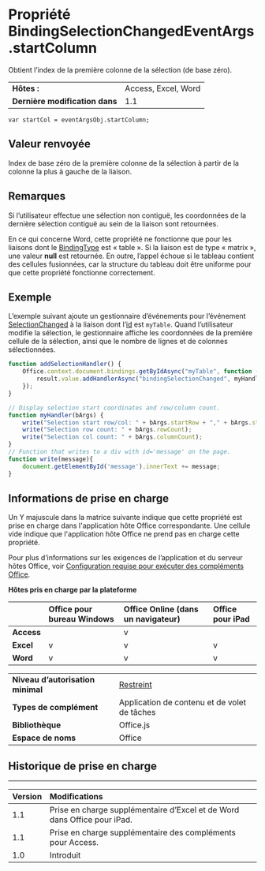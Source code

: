 
# <a name="bindingselectionchangedeventargs.startcolumn-property"></a>Propriété BindingSelectionChangedEventArgs.startColumn
Obtient l’index de la première colonne de la sélection (de base zéro).

|||
|:-----|:-----|
|**Hôtes :**|Access, Excel, Word|
|**Dernière modification dans**|1.1|

```
var startCol = eventArgsObj.startColumn;
```


## <a name="return-value"></a>Valeur renvoyée

Index de base zéro de la première colonne de la sélection à partir de la colonne la plus à gauche de la liaison.


## <a name="remarks"></a>Remarques

Si l’utilisateur effectue une sélection non contiguë, les coordonnées de la dernière sélection contiguë au sein de la liaison sont retournées. 

En ce qui concerne Word, cette propriété ne fonctionne que pour les liaisons dont le [BindingType](../../reference/shared/bindingtype-enumeration.md) est « table ». Si la liaison est de type « matrix », une valeur **null** est retournée. En outre, l’appel échoue si le tableau contient des cellules fusionnées, car la structure du tableau doit être uniforme pour que cette propriété fonctionne correctement.


## <a name="example"></a>Exemple

L’exemple suivant ajoute un gestionnaire d’événements pour l’événement [SelectionChanged](../../reference/shared/binding.bindingselectionchangedevent.md) à la liaison dont l’[id](../../reference/shared/binding.id.md) est `myTable`. Quand l’utilisateur modifie la sélection, le gestionnaire affiche les coordonnées de la première cellule de la sélection, ainsi que le nombre de lignes et de colonnes sélectionnées.


```js
function addSelectionHandler() {
    Office.context.document.bindings.getByIdAsync("myTable", function (result) {
        result.value.addHandlerAsync("bindingSelectionChanged", myHandler);
    });
}

// Display selection start coordinates and row/column count.
function myHandler(bArgs) {
    write("Selection start row/col: " + bArgs.startRow + "," + bArgs.startColumn);
    write("Selection row count: " + bArgs.rowCount);
    write("Selection col count: " + bArgs.columnCount);
}
// Function that writes to a div with id='message' on the page.
function write(message){
    document.getElementById('message').innerText += message; 
}
```


## <a name="support-details"></a>Informations de prise en charge


Un Y majuscule dans la matrice suivante indique que cette propriété est prise en charge dans l'application hôte Office correspondante. Une cellule vide indique que l'application hôte Office ne prend pas en charge cette propriété.

Pour plus d’informations sur les exigences de l’application et du serveur hôtes Office, voir [Configuration requise pour exécuter des compléments Office](../../docs/overview/requirements-for-running-office-add-ins.md).


**Hôtes pris en charge par la plateforme**


||**Office pour bureau Windows**|**Office Online (dans un navigateur)**|**Office pour iPad**|
|:-----|:-----|:-----|:-----|
|**Access**||v||
|**Excel**|v|v|v|
|**Word**|v|v|v|

|||
|:-----|:-----|
|**Niveau d’autorisation minimal**|[Restreint](../../docs/develop/requesting-permissions-for-api-use-in-content-and-task-pane-add-ins.md)|
|**Types de complément**|Application de contenu et de volet de tâches|
|**Bibliothèque**|Office.js|
|**Espace de noms**|Office|

## <a name="support-history"></a>Historique de prise en charge



****


|**Version**|**Modifications**|
|:-----|:-----|
|1.1|Prise en charge supplémentaire d’Excel et de Word dans Office pour iPad.|
|1.1|Prise en charge supplémentaire des compléments pour Access.|
|1.0|Introduit|
